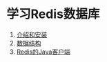 # 学习Redis数据库
1. [介绍和安装](/docs/01介绍和安装.md)
2. [数据结构](/docs/02数据结构.md)
3. [Redis的Java客户端](/docs/03Redis的Java客户端.md)